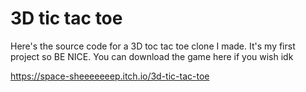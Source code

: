 # 3D tic tac toe
Here's the source code for a 3D toc tac toe clone I made. It's my first project so BE NICE. You can download the game here if you wish idk

https://space-sheeeeeeep.itch.io/3d-tic-tac-toe
